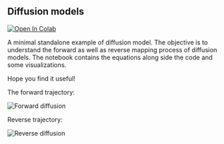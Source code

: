 ## Diffusion models

[![Open In Colab](https://colab.research.google.com/assets/colab-badge.svg)](https://colab.research.google.com/github/InFoCusp/diffusion_models/blob/main/Diffusion_models.ipynb)

A minimal standalone example of diffusion model. The objective is to understand the forward as well as reverse mapping process of diffusion models.
The notebook contains the equations along side the code and some visualizations.

Hope you find it useful!


The forward trajectory:

![Forward diffusion](https://raw.githubusercontent.com/InFoCusp/diffusion_models/main/assets/forward_diffusion.gif)


Reverse trajectory:

![Reverse diffusion](https://raw.githubusercontent.com/InFoCusp/diffusion_models/main/assets/reverse_diffusion.gif)

